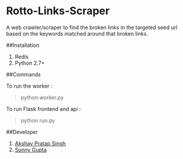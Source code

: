 Rotto-Links-Scraper
=======================

A web crawler/scraper to find the broken links in the targeted seed url based on the keywords matched around that broken links.

##Installation
1. Redis
2. Python 2.7+

##Commands

To run the worker :
> python worker.py

To run Flask frontend and api :
> python run.py

##Developer
1. [Akshay Pratap Singh](https://www.facebook.com/AKSHAYPRATAP007)
2. [Sunny Gupta](https://www.facebook.com/sunnyLA.Gupta)
